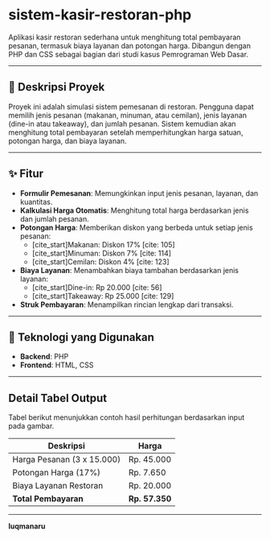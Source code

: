 # sistem-kasir-restoran-php
Aplikasi kasir restoran sederhana untuk menghitung total pembayaran pesanan, termasuk biaya layanan dan potongan harga. Dibangun dengan PHP dan CSS sebagai bagian dari studi kasus Pemrograman Web Dasar.

---

## 📜 Deskripsi Proyek
Proyek ini adalah simulasi sistem pemesanan di restoran. Pengguna dapat memilih jenis pesanan (makanan, minuman, atau cemilan), jenis layanan (dine-in atau takeaway), dan jumlah pesanan. Sistem kemudian akan menghitung total pembayaran setelah memperhitungkan harga satuan, potongan harga, dan biaya layanan.

---

## ✨ Fitur
* **Formulir Pemesanan**: Memungkinkan input jenis pesanan, layanan, dan kuantitas.
* **Kalkulasi Harga Otomatis**: Menghitung total harga berdasarkan jenis dan jumlah pesanan.
* **Potongan Harga**: Memberikan diskon yang berbeda untuk setiap jenis pesanan:
    * [cite_start]Makanan: Diskon 17% [cite: 105]
    * [cite_start]Minuman: Diskon 7% [cite: 114]
    * [cite_start]Cemilan: Diskon 4% [cite: 123]
* **Biaya Layanan**: Menambahkan biaya tambahan berdasarkan jenis layanan:
    * [cite_start]Dine-in: Rp 20.000 [cite: 56]
    * [cite_start]Takeaway: Rp 25.000 [cite: 129]
* **Struk Pembayaran**: Menampilkan rincian lengkap dari transaksi.

---

## 🚀 Teknologi yang Digunakan
* **Backend**: PHP
* **Frontend**: HTML, CSS

---

## Detail Tabel Output

Tabel berikut menunjukkan contoh hasil perhitungan berdasarkan input pada gambar.

| Deskripsi                               | Harga          |
| --------------------------------------- | -------------- |
| Harga Pesanan (3 x 15.000)              | Rp. 45.000     |
| Potongan Harga (17%)                    | Rp. 7.650      |
| Biaya Layanan Restoran                  | Rp. 20.000     |
| **Total Pembayaran** | **Rp. 57.350** |

---

**luqmanaru**
